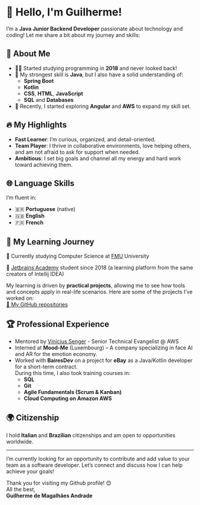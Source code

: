 # 👋 Hello, I'm Guilherme!

I’m a **Java Junior Backend Developer** passionate about technology and coding! Let me share a bit about my journey and skills:

## 🌟 About Me
- 🧑‍💻 Started studying programming in **2018** and never looked back!
- 💪 My strongest skill is **Java**, but I also have a solid understanding of:
  - **Spring Boot**
  - **Kotlin**
  - **CSS**, **HTML**, **JavaScript**
  - **SQL** and **Databases**
- 🚀 Recently, I started exploring **Angular** and **AWS** to expand my skill set.

## 🔥 My Highlights
- **Fast Learner**: I’m curious, organized, and detail-oriented.
- **Team Player**: I thrive in collaborative environments, love helping others, and am not afraid to ask for support when needed.
- **Ambitious**: I set big goals and channel all my energy and hard work toward achieving them.

## 🌐 Language Skills
I’m fluent in:
- 🇧🇷 **Portuguese** (native)
- 🇬🇧 **English**
- 🇫🇷 **French**

## 🧩 My Learning Journey
🌟 Currently studying Computer Science at [FMU](https://portal.fmu.br/) University

🌟 [Jetbrains Academy](https://academy.jetbrains.com/)  student since 2018  (a learning platform from the same creators of Intellij IDEA) 

My learning is driven by **practical projects**, allowing me to see how tools and concepts apply in real-life scenarios. Here are some of the projects I’ve worked on:  
[🌟 My GitHub repositories](https://github.com/guiuba)

## 🏆 Professional Experience
- Mentored by [Vinicius Senger](https://github.com/vsenger) - Senior Technical Evangelist @ AWS 
- Interned at **Mood-Me** (Luxembourg) – A company specializing in face AI and AR for the emotion economy.
- Worked with **BairesDev** on a project for **eBay** as a Java/Kotlin developer for a short-term contract.  
  During this time, I also took training courses in:
  - **SQL**
  - **Git**
  - **Agile Fundamentals (Scrum & Kanban)**
  - **Cloud Computing on Amazon AWS**

## 🌍 Citizenship
I hold **Italian** and **Brazilian** citizenships and am open to opportunities worldwide.

---

I’m currently looking for an opportunity to contribute and add value to your team as a software developer. Let’s connect and discuss how I can help achieve your goals!

Thank you for visiting my Github profile! 😊  
All the best,  
**Guilherme de Magalhães Andrade**
